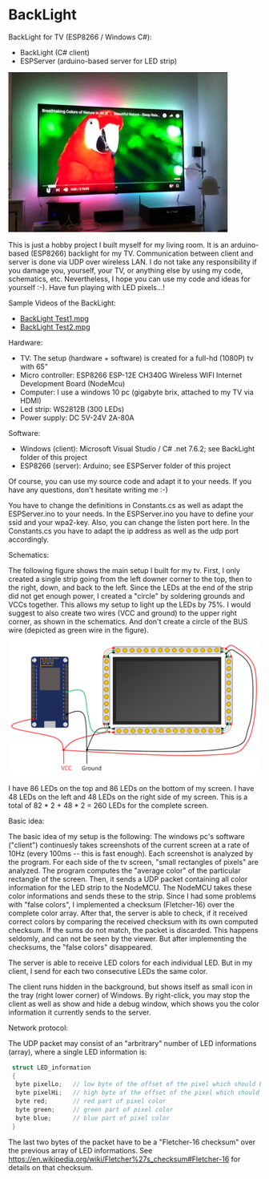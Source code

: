 # BackLight
BackLight for TV (ESP8266 / Windows C#):
* BackLight (C# client)
* ESPServer (arduino-based server for LED strip)

![](Misc/BackLight.png)

This is just a hobby project I built myself for my living room. It is an arduino-based (ESP8266) backlight for my TV. Communication between client and server is done via UDP over wireless LAN. I do not take any responsibility if you damage you, yourself, your TV, or anything else by using my code, schematics, etc. Nevertheless, I hope you can use my code and ideas for yourself :-). Have fun playing with LED pixels...! 

Sample Videos of the BackLight:
* [BackLight Test1.mpg](https://github.com/n1k0m0/BackLight/raw/master/Demo%20Videos/BackLight%20Test1.mpg)
* [BackLight Test2.mpg](https://github.com/n1k0m0/BackLight/raw/master/Demo%20Videos/BackLight%20Test2.mpg)

Hardware:
* TV: The setup (hardware + software) is created for a full-hd (1080P) tv with 65"
* Micro controller: ESP8266 ESP-12E CH340G Wireless WIFI Internet Development Board (NodeMcu)
* Computer: I use a windows 10 pc (gigabyte brix, attached to my TV via HDMI)
* Led strip: WS2812B (300 LEDs)
* Power supply: DC 5V-24V 2A-80A

Software:
* Windows (client): Microsoft Visual Studio / C# .net 7.6.2; see BackLight folder of this project
* ESP8266 (server): Arduino; see ESPServer folder of this project

Of course, you can use my source code and adapt it to your needs. If you have any questions, don't hesitate writing me :-)

You have to change the definitions in Constants.cs as well as adapt the ESPServer.ino to your needs. In the ESPServer.ino you have to define your ssid and your wpa2-key. Also, you can change the listen port here. In the Constants.cs you have to adapt the ip address as well as the udp port accordingly.

Schematics:

The following figure shows the main setup I built for my tv. First, I only created a single strip going from the left downer corner to the top, then to the right, down, and back to the left. Since the LEDs at the end of the strip did not get enough power, I created a "circle" by soldering grounds and VCCs together. This allows my setup to light up the LEDs by 75%. I would suggest to also create two wires (VCC and ground) to the upper right corner, as shown in the schematics. And don't create a circle of the BUS wire (depicted as green wire in the figure).

![](Misc/schematics.png)

I have 86 LEDs on the top and 86 LEDs on the bottom of my screen.
I have 48 LEDs on the left and 48 LEDs on the right side of my screen.
This is a total of 82 * 2 + 48 * 2 = 260 LEDs for the complete screen.

Basic idea:

The basic idea of my setup is the following: The windows pc's software ("client") continuesly takes screenshots of the current screen at a rate of 10Hz (every 100ms -- this is fast enough). Each screenshot is analyzed by the program. For each side of the tv screen, "small rectangles of pixels" are analyzed. The program computes the "average color" of the particular rectangle of the screen. Then, it sends a UDP packet containing all color information for the LED strip to the NodeMCU. The NodeMCU takes these color informations and sends these to the strip. Since I had some problems with "false colors", I implemented a checksum (Fletcher-16) over the complete color array. After that, the server is able to check, if it received correct colors by comparing the received checksum with its own computed checksum. If the sums do not match, the packet is discarded. This happens seldomly, and can not be seen by the viewer. But after implementing the checksums, the "false colors" disappeared. 

The server is able to receive LED colors for each individual LED. But in my client, I send for each two consecutive LEDs the same color.

The client runs hidden in the background, but shows itself as small icon in the tray (right lower corner) of Windows. By right-click, you may stop the client as well as show and hide a debug window, which shows you the color information it currently sends to the server.

Network protocol:

The UDP packet may consist of an "arbritrary" number of LED informations (array), where a single LED information is:

```c
 struct LED_information
 {
  byte pixelLo;   // low byte of the offset of the pixel which should be changed
  byte pixelHi;   // high byte of the offset of the pixel which should be changed
  byte red;       // red part of pixel color
  byte green;     // green part of pixel color
  byte blue;      // blue part of pixel color
 }
```

The last two bytes of the packet have to be a "Fletcher-16 checksum" over the previous array of LED informations. See https://en.wikipedia.org/wiki/Fletcher%27s_checksum#Fletcher-16 for details on that checksum.
 

